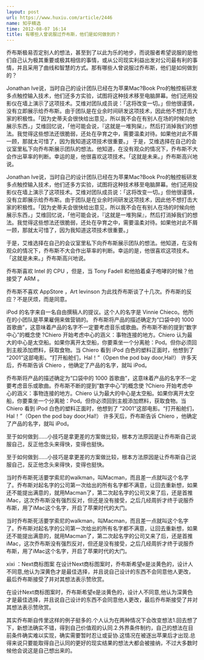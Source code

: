 ```yaml
---
layout: post
url: https://www.huxiu.com/article/2446
name: 知乎精选
time: 2012-08-07 16:14
title: 有哪些人曾说服过乔布斯，他们是如何做到的？
---
```

乔布斯极易否定别人的想法，甚至到了以此为乐的地步，而说服者希望说服的是他们自己认为极其重要或极其相信的事情，或从公司现实利益出发对公司最有利的事情，并且采用了曲线和智慧的方式。那有哪些人曾说服过乔布斯，他们是如何做到的？

Jonathan Ive说，当时自己的设计团队已经在为苹果Mac?Book Pro的触控板研发多点触控输入技术，他们还多方实验，试图将这种技术移至电脑屏幕。他们还用投影仪在墙上演示了这项技术。艾维对团队成员说：「这将改变一切。」但他很谨慎，没有立即展示给乔布斯。由于团队是在业余时间研发这项技术，因此他不想打击大家的积极性。「因为史蒂夫会很快给出意见，所以我不会在有别人在场的时候向他展示东西，」艾维回忆说，「他可能会说，『这就是一堆狗屎』，然后打消掉我们的想法。我觉得这些想法还很脆弱，还处在孕育之中，需要温柔对待。如果他对此不屑一顾，那就太可惜了，因为我知道这项技术很重要。」 于是，艾维选择在自己的会议室里私下向乔布斯展示团队的想法。他知道，在没有观众的情况下，乔布斯不大会作出草率的判断。幸运的是，他很喜欢这项技术。「这就是未来。」乔布斯高兴地说。

Jonathan Ive说，当时自己的设计团队已经在为苹果Mac?Book Pro的触控板研发多点触控输入技术，他们还多方实验，试图将这种技术移至电脑屏幕。他们还用投影仪在墙上演示了这项技术。艾维对团队成员说：「这将改变一切。」但他很谨慎，没有立即展示给乔布斯。由于团队是在业余时间研发这项技术，因此他不想打击大家的积极性。「因为史蒂夫会很快给出意见，所以我不会在有别人在场的时候向他展示东西，」艾维回忆说，「他可能会说，『这就是一堆狗屎』，然后打消掉我们的想法。我觉得这些想法还很脆弱，还处在孕育之中，需要温柔对待。如果他对此不屑一顾，那就太可惜了，因为我知道这项技术很重要。」

于是，艾维选择在自己的会议室里私下向乔布斯展示团队的想法。他知道，在没有观众的情况下，乔布斯不大会作出草率的判断。幸运的是，他很喜欢这项技术。「这就是未来。」乔布斯高兴地说。

乔布斯喜欢 Intel 的 CPU ，但是，当 Tony Fadell 和他拍着桌子咆哮的时候？他接受了 ARM 。

乔布斯不喜欢 AppStore ，Art levinson 为此找乔布斯谈了十几次。乔布斯的反应？不是厌烦，而是同意。

iPod 的名字来自一名自由撰稿人的提议。这个人的名字是 Vinnie Chieco。他所在的小团队是苹果雇佣来做营销的。 乔布斯将产品的描述确定为“口袋中的 1000 首歌曲”，这意味着产品的名字不一定要考虑音乐或歌曲。乔布斯不断的提到“数字中心”的概念使 ?Chiero 开始考虑中心的涵义：事物连接的地方。Chiero 认为最大的中心是太空船。如果你离开太空船，你要乘坐一个分离舱：Pod。但你必须回到主舰添加燃料，获取食物。当 Chiero 看到 iPod 白色的塑料正面时，他想到了 “2001”这部电影。“打开船舱们，Hal！”（Open the pod bay door,Hal!） 许多天后，乔布斯告诉 Chiero ，他确定了产品的名字，就叫 iPod。

乔布斯将产品的描述确定为“口袋中的 1000 首歌曲”，这意味着产品的名字不一定要考虑音乐或歌曲。乔布斯不断的提到“数字中心”的概念使 ?Chiero 开始考虑中心的涵义：事物连接的地方。Chiero 认为最大的中心是太空船。如果你离开太空船，你要乘坐一个分离舱：Pod。但你必须回到主舰添加燃料，获取食物。当 Chiero 看到 iPod 白色的塑料正面时，他想到了 “2001”这部电影。“打开船舱们，Hal！”（Open the pod bay door,Hal!） 许多天后，乔布斯告诉 Chiero ，他确定了产品的名字，就叫 iPod。

至于如何做到……小技巧是拿更差的方案做比较，根本方法原因是让乔布斯自己说服自己，反正他念头来得快，变得也挺快。

至于如何做到……小技巧是拿更差的方案做比较，根本方法原因是让乔布斯自己说服自己，反正他念头来得快，变得也挺快。

当时乔布斯死活要学索尼的walkman，叫Macman，而且差一点就叫这个名字了。乔布斯对起名字的公司第一次给出的所有名字都不满意，让回去重新想，如果还不能提出满意的，就用Macman了，第二次起名字的公司又来了后，还是首推iMac，这次乔布斯没有强烈反对，但还是没有接受，之后几经周折才终于说服乔布斯，用了iMac这个名字，开启了苹果时代的大门。

当时乔布斯死活要学索尼的walkman，叫Macman，而且差一点就叫这个名字了。乔布斯对起名字的公司第一次给出的所有名字都不满意，让回去重新想，如果还不能提出满意的，就用Macman了，第二次起名字的公司又来了后，还是首推iMac，这次乔布斯没有强烈反对，但还是没有接受，之后几经周折才终于说服乔布斯，用了iMac这个名字，开启了苹果时代的大门。

xixi ：Next商标图案 在设计Next商标图案时，乔布斯希望e是淡黄色的，设计人不同意,他认为深黄色才是最佳选择，并且说自己设计的东西不会同意他人更改，最后乔布斯接受了并对其想法表示赞欣赏。

在设计Next商标图案时，乔布斯希望e是淡黄色的，设计人不同意,他认为深黄色才是最佳选择，并且说自己设计的东西不会同意他人更改，最后乔布斯接受了并对其想法表示赞欣赏。

其实乔布斯自传里这样的例子挺多的.个人认为在两种情况下会改变想法1.回去想了下，新想法确实不错，得到自己价值观的认同.2.外界条件制约，自己的想法在目前条件确实难以实现，确实需要暂时忍让或妥协.这情况在被逐出苹果后才出现.总得来说只要能取得自己认同的更好的现实结果的想法大都会被接纳，不过大多数时候他会说这是自己想出来的。

